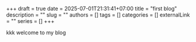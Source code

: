 +++ 
draft = true
date = 2025-07-01T21:31:41+07:00
title = "first blog"
description = ""
slug = ""
authors = []
tags = []
categories = []
externalLink = ""
series = []
+++

kkk welcome to my blog
